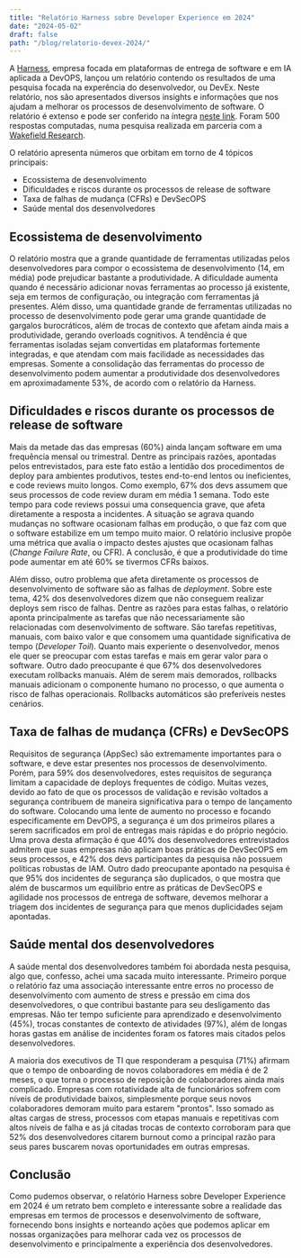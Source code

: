 ```yaml
---
title: "Relatório Harness sobre Developer Experience em 2024"
date: "2024-05-02"
draft: false
path: "/blog/relatorio-devex-2024/"
---
```


A [Harness](https://www.harness.io/), empresa focada em plataformas de entrega de software e em IA aplicada a DevOPS, lançou um relatório contendo os resultados de uma pesquisa focada na experência do desenvolvedor, ou DevEx. Neste relatório, nos são apresentados diversos insights e informações que nos ajudam a melhorar os processos de desenvolvimento de software. O relatório é extenso e pode ser conferido na íntegra [neste link](https://cd.harness.io/OTI0LUNRTy0yMjQAAAGS1E9ijia-RiGqGqnp0WYwv0U-py22SP9jckZ4hX5v5YLAPOPBSRKwnPqJuBuJDtHIcS5CWQc=). Foram 500 respostas computadas, numa pesquisa realizada em parceria com a [Wakefield Research](https://wakefieldresearch.com/).

O relatório apresenta números que orbitam em torno de 4 tópicos principais:

* Ecossistema de desenvolvimento
* Dificuldades e riscos durante os processos de release de software
* Taxa de falhas de mudança (CFRs) e DevSecOPS
* Saúde mental dos desenvolvedores

## Ecossistema de desenvolvimento

O relatório mostra que a grande quantidade de ferramentas utilizadas pelos desenvolvedores para compor o ecossistema de desenvolvimento (14, em média) pode prejudicar bastante a produtividade. A dificuldade aumenta quando é necessário adicionar novas ferramentas ao processo já existente, seja em termos de configuração, ou integração com ferramentas já presentes. Além disso, uma quantidade grande de ferramentas utilizadas no processo de desenvolvimento pode gerar uma grande quantidade de gargalos burocráticos, além de trocas de contexto que afetam ainda mais a produtividade, gerando overloads cognitivos. A tendência é que ferramentas isoladas sejam convertidas em plataformas fortemente integradas, e que atendam com mais facilidade as necessidades das empresas. Somente a consolidação das ferramentas do processo de desenvolvimento podem aumentar a produtividade dos desenvolvedores em aproximadamente 53%, de acordo com o relatório da Harness.

## Dificuldades e riscos durante os processos de release de software

Mais da metade das das empresas (60%) ainda lançam software em uma frequência mensal ou trimestral. Dentre as principais razões, apontadas pelos entrevistados, para este fato estão a lentidão dos procedimentos de deploy para ambientes produtivos, testes end-to-end lentos ou ineficientes, e code reviews muito longos. Como exemplo, 67% dos devs assumem que seus processos de code review duram em média 1 semana. Todo este tempo para code reviews possui uma consequencia grave, que afeta diretamente a resposta a incidentes. A situação se agrava quando mudanças no software ocasionam falhas em produção, o que faz com que o software estabilize em um tempo muito maior. O relatório inclusive propõe uma métrica que avalia o impacto destes ajustes que ocasionam falhas (_Change Failure Rate_, ou CFR). A conclusão, é que a produtividade do time pode aumentar em até 60% se tivermos CFRs baixos.

Além disso, outro problema que afeta diretamente os processos de desenvolvimento de software são as falhas de _deployment_. Sobre este tema, 42% dos desenvolvedores dizem que não conseguem realizar deploys sem risco de falhas. Dentre as razões para estas falhas, o relatório aponta principalmente as tarefas que não necessariamente são relacionadas com desenvolvimento de software. São tarefas repetitivas, manuais, com baixo valor e que consomem uma quantidade significativa de tempo (_Developer Toil_). Quanto mais experiente o desenvolvedor, menos ele quer se preocupar com estas tarefas e mais em gerar valor para o software. Outro dado preocupante é que 67% dos desenvolvedores executam rollbacks manuais. Além de serem mais demorados, rollbacks manuais adicionam o componente humano no processo, o que aumenta o risco de falhas operacionais. Rollbacks automáticos são preferíveis nestes cenários.

## Taxa de falhas de mudança (CFRs) e DevSecOPS

Requisitos de segurança (AppSec) são extremamente importantes para o software, e deve estar presentes nos processos de desenvolvimento. Porém, para 59% dos desenvolvedores, estes requisitos de segurança limitam a capacidade de deploys frequentes de código. Muitas vezes, devido ao fato de que os processos de validação e revisão voltados a segurança contribuem de maneira significativa para o tempo de lançamento do software. Colocando uma lente de aumento no processo e focando especificamente em DevOPS, a segurança é um dos primeiros pilares a serem sacrificados em prol de entregas mais rápidas e do próprio negócio. Uma prova desta afirmação é que 40% dos desenvolvedores entrevistados admitem que suas empresas não aplicam boas práticas de DevSecOPS em seus processos, e 42% dos devs participantes da pesquisa não possuem políticas robustas de IAM. Outro dado preocupante apontado na pesquisa é que 95% dos incidentes de segurança são duplicados, o que mostra que além de buscarmos um equilíbrio entre as práticas de DevSecOPS e agilidade nos processos de entrega de software, devemos melhorar a triagem dos incidentes de segurança para que menos duplicidades sejam apontadas.

## Saúde mental dos desenvolvedores

A saúde mental dos desenvolvedores também foi abordada nesta pesquisa, algo que, confesso, achei uma sacada muito interessante. Primeiro porque o relatório faz uma associação interessante entre erros no processo de desenvolvimento com aumento de stress e pressão em cima dos desenvolvedores, o que contribui bastante para seu desligamento das empresas. Não ter tempo suficiente para aprendizado e desenvolvimento (45%), trocas constantes de contexto de atividades (97%), além de longas horas gastas em análise de incidentes foram os fatores mais citados pelos desenvolvedores. 

A maioria dos executivos de TI que responderam a pesquisa (71%) afirmam que o tempo de onboarding de novos colaboradores em média é de 2 meses, o que torna o processo de reposição de colaboradores ainda mais complicado. Empresas com rotatividade alta de funcionários sofrem com níveis de produtividade baixos, simplesmente porque seus novos colaboradores demoram muito para estarem "prontos". Isso somado as altas cargas de stress, processos com etapas manuais e repetitivas com altos níveis de falha e as já citadas trocas de contexto corroboram para que 52% dos desenvolvedores citarem burnout como a principal razão para seus pares buscarem novas oportunidades em outras empresas.

## Conclusão

Como pudemos observar, o relatório Harness sobre Developer Experience em 2024 é um retrato bem completo e interessante sobre a realidade das empresas em termos de processos e desenvolvimento de software, fornecendo bons insights e norteando ações que podemos aplicar em nossas organizações para melhorar cada vez os processos de desenvolvimento e principalmente a experiência dos desenvolvedores.